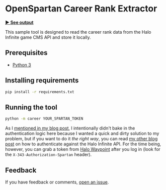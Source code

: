 # OpenSpartan Career Rank Extractor

[**▶️ See output**](https://den.dev/blog/halo-infinite-career-ranks/)

This sample tool is designed to read the career rank data from the Halo Infinite game CMS API and store it locally.

## Prerequisites

- [Python 3](https://www.python.org/downloads/)

## Installing requirements

```bash
pip install -r requirements.txt
```

## Running the tool

```bash
python -m career YOUR_SPARTAN_TOKEN
```

As I [mentioned in my blog post](https://den.dev/blog/halo-infinite-career-ranks/), I intentionally didn't bake in the authentication logic here because I wanted a quick and dirty solution to my problem, but if you want to do it _the right way_, you can read [my other blog post](https://den.dev/blog/halo-api-authentication/) on how to authenticate against the Halo Infinite API. For the time being, however, you can grab a token from [Halo Waypoint](https://halowaypoint.com) after you log in (look for the `X-343-Authorization-Spartan` header).

## Feedback

If you have feedback or comments, [open an issue](https://github.com/OpenSpartan/career/issues).
